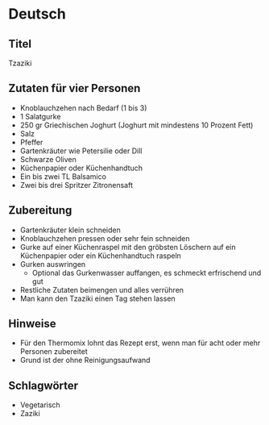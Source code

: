 # Deutsch

## Titel

Tzaziki

## Zutaten für vier Personen

* Knoblauchzehen nach Bedarf (1 bis 3)
* 1 Salatgurke
* 250 gr Griechischen Joghurt (Joghurt mit mindestens 10 Prozent Fett)
* Salz
* Pfeffer
* Gartenkräuter wie Petersilie oder Dill
* Schwarze Oliven
* Küchenpapier oder Küchenhandtuch
* Ein bis zwei TL Balsamico
* Zwei bis drei Spritzer Zitronensaft

## Zubereitung

* Gartenkräuter klein schneiden
* Knoblauchzehen pressen oder sehr fein schneiden
* Gurke auf einer Küchenraspel mit den gröbsten Löschern auf ein Küchenpapier oder ein Küchenhandtuch raspeln
* Gurken auswringen
  * Optional das Gurkenwasser auffangen, es schmeckt erfrischend und gut
* Restliche Zutaten beimengen und alles verrühren
* Man kann den Tzaziki einen Tag stehen lassen

## Hinweise

* Für den Thermomix lohnt das Rezept erst, wenn man für acht oder mehr Personen zubereitet
* Grund ist der ohne Reinigungsaufwand

## Schlagwörter

* Vegetarisch
* Zaziki
